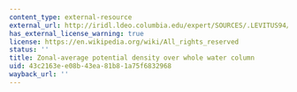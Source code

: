 ```yaml
---
content_type: external-resource
external_url: http://iridl.ldeo.columbia.edu/expert/SOURCES/.LEVITUS94/.ANNUAL/.potdens%5BX%5Daverage%5BY/Z%5DREORDER/%28kg/m3%29unitconvert/1000/sub/CopyStream/precip_colors/DATA/23/28/RANGE/1/object//name//sal2/def/dup/DATA/23/24/25/26/26.5/27/27.5/27.8/28./VALUES/Z/6000/0/RANGE/Y/Z/fig:/colors/contours/%7C/grayMV/:fig/figviewer.html?my.help=more+options&map.Z.units=m&map.Z.plotlast=0.0&map.url=&map.domain=+{+/sal2+28+23+plotrange+/sal2+28+23+plotrange+Y+-90+90+plotrange+Z+6000.+0.0+plotrange+}&map.domainparam=+/plotaxislength+432+psdef+/plotborder+72+psdef+/XOVY+null+psdef&map.zoom=Zoom&map.Z.plotfirst=6000.&map.Y.plotfirst=90S&map.Y.units=degree_north&map.Y.plotlast=90N&map.sal2.plotfirst=28&map.sal2.units=kg/m3&map.sal2.plotlast=23&map.plotaxislength=432&map.plotborder=72&map.fnt=Helvetica&map.fntsze=16&map.XOVY=auto&map.color_smoothing=1
has_external_license_warning: true
license: https://en.wikipedia.org/wiki/All_rights_reserved
status: ''
title: Zonal-average potential density over whole water column
uid: 43c2163e-e08b-43ea-81b8-1a75f6832968
wayback_url: ''
---
```

